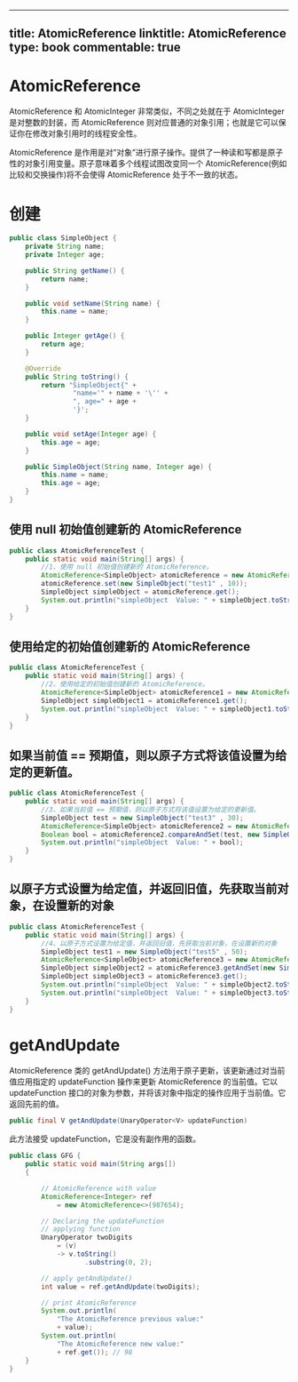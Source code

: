 
---
title: AtomicReference
linktitle: AtomicReference
type: book
commentable: true
---

# AtomicReference

AtomicReference 和 AtomicInteger 非常类似，不同之处就在于 AtomicInteger 是对整数的封装，而 AtomicReference 则对应普通的对象引用；也就是它可以保证你在修改对象引用时的线程安全性。

AtomicReference 是作用是对”对象”进行原子操作。提供了一种读和写都是原子性的对象引用变量。原子意味着多个线程试图改变同一个 AtomicReference(例如比较和交换操作)将不会使得 AtomicReference 处于不一致的状态。

# 创建

```java
public class SimpleObject {
    private String name;
    private Integer age;

    public String getName() {
        return name;
    }

    public void setName(String name) {
        this.name = name;
    }

    public Integer getAge() {
        return age;
    }

    @Override
    public String toString() {
        return "SimpleObject{" +
                "name='" + name + '\'' +
                ", age=" + age +
                '}';
    }

    public void setAge(Integer age) {
        this.age = age;
    }

    public SimpleObject(String name, Integer age) {
        this.name = name;
        this.age = age;
    }
}
```

## 使用 null 初始值创建新的 AtomicReference

```java
public class AtomicReferenceTest {
    public static void main(String[] args) {
        //1、使用 null 初始值创建新的 AtomicReference。
        AtomicReference<SimpleObject> atomicReference = new AtomicReference<>();
        atomicReference.set(new SimpleObject("test1" , 10));
        SimpleObject simpleObject = atomicReference.get();
        System.out.println("simpleObject  Value: " + simpleObject.toString());
    }
}
```

## 使用给定的初始值创建新的 AtomicReference

```java
public class AtomicReferenceTest {
    public static void main(String[] args) {
        //2、使用给定的初始值创建新的 AtomicReference。
        AtomicReference<SimpleObject> atomicReference1 = new AtomicReference<>(new SimpleObject("test2",20));
        SimpleObject simpleObject1 = atomicReference1.get();
        System.out.println("simpleObject  Value: " + simpleObject1.toString());
    }
}
```

## 如果当前值 == 预期值，则以原子方式将该值设置为给定的更新值。

```java
public class AtomicReferenceTest {
    public static void main(String[] args) {
        //3、如果当前值 == 预期值，则以原子方式将该值设置为给定的更新值。
        SimpleObject test = new SimpleObject("test3" , 30);
        AtomicReference<SimpleObject> atomicReference2 = new AtomicReference<>(test);
        Boolean bool = atomicReference2.compareAndSet(test, new SimpleObject("test4", 40));
        System.out.println("simpleObject  Value: " + bool);
    }
}
```

## 以原子方式设置为给定值，并返回旧值，先获取当前对象，在设置新的对象

```java
public class AtomicReferenceTest {
    public static void main(String[] args) {
        //4、以原子方式设置为给定值，并返回旧值，先获取当前对象，在设置新的对象
        SimpleObject test1 = new SimpleObject("test5" , 50);
        AtomicReference<SimpleObject> atomicReference3 = new AtomicReference<>(test1);
        SimpleObject simpleObject2 = atomicReference3.getAndSet(new SimpleObject("test6",50));
        SimpleObject simpleObject3 = atomicReference3.get();
        System.out.println("simpleObject  Value: " + simpleObject2.toString());
        System.out.println("simpleObject  Value: " + simpleObject3.toString());
    }
}
```

# getAndUpdate

AtomicReference 类的 getAndUpdate() 方法用于原子更新，该更新通过对当前值应用指定的 updateFunction 操作来更新 AtomicReference 的当前值。它以 updateFunction 接口的对象为参数，并将该对象中指定的操作应用于当前值。它返回先前的值。

```java
public final V getAndUpdate(UnaryOperator<V> updateFunction)
```

此方法接受 updateFunction，它是没有副作用的函数。

```java
public class GFG {
    public static void main(String args[])
    {

        // AtomicReference with value
        AtomicReference<Integer> ref
            = new AtomicReference<>(987654);

        // Declaring the updateFunction
        // applying function
        UnaryOperator twoDigits
            = (v)
            -> v.toString()
                   .substring(0, 2);

        // apply getAndUpdate()
        int value = ref.getAndUpdate(twoDigits);

        // print AtomicReference
        System.out.println(
            "The AtomicReference previous value:"
            + value);
        System.out.println(
            "The AtomicReference new value:"
            + ref.get()); // 98
    }
}
```

    